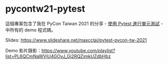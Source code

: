 # pycontw21-pytest
這個專案包含了我在 PyCon Taiwan 2021 的分享 - [使用 Pytest 進行單元測試](https://tw.pycon.org/2021/zh-hant/conference/tutorial/8) -
中所有的 demo 程式碼。

Slides: https://www.slideshare.net/maxcclai/pytest-pycon-tw-2021

Demo 影片錄影：https://www.youtube.com/playlist?list=PL6QCmNaWVjU4GOvJ_Gj2RQZimkUZdbHbz
